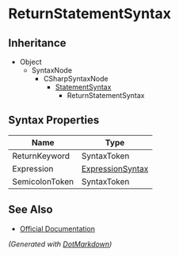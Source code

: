 # ReturnStatementSyntax

## Inheritance

* Object
  * SyntaxNode
    * CSharpSyntaxNode
      * [StatementSyntax](StatementSyntax.md)
        * ReturnStatementSyntax

## Syntax Properties

| Name           | Type                                    |
| -------------- | --------------------------------------- |
| ReturnKeyword  | SyntaxToken                             |
| Expression     | [ExpressionSyntax](ExpressionSyntax.md) |
| SemicolonToken | SyntaxToken                             |

## See Also

* [Official Documentation](https://docs.microsoft.com/en-us/dotnet/api/microsoft.codeanalysis.csharp.syntax.returnstatementsyntax)


*\(Generated with [DotMarkdown](http://github.com/JosefPihrt/DotMarkdown)\)*